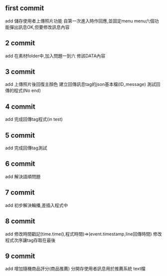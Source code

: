 ## first commit
add 儲存使用者上傳照片功能 
    自第一次進入時作回應,並固定menu
    menu六個功能彈出訊息OK,但要修改訊息內容
## 2 commit
add 在素材folder中,加入問題一到六
    修該DATA內容
## 3 commit
add 上傳照片後回復主顏色
    建立回傳訊息tag的json基本檔(ID_message)
    測試回傳的程式(No end)
## 4 commit
add 完成回傳tag程式(in test)
## 5 commit
add 完成回傳tag測試
## 6 commit
add 解決語順問題
## 7 commit
add 初步解決輪播,差插入程式中
## 8 commit
add 修改時間戳記(time.time(),程式時間)=>(event.timestamp,line回傳時間)
    修改程式次序讓tag存取在最後
## 9 commit
add 增加隨機商品評分(商品推薦)
    分開存使用者訊息用於推薦系統
    text檔
